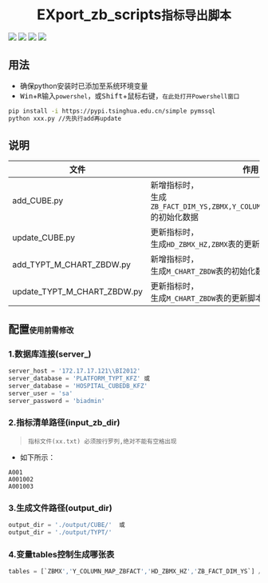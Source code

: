 <h1 align="center">EXport_zb_scripts<small>指标导出脚本</small></h1>

![](https://img.shields.io/badge/Python-3.7-yellow.svg)
![](https://img.shields.io/badge/SQLServer-2012-orange.svg)
![](https://img.shields.io/badge/Windows-1903-blueviolet.svg)
![](https://img.shields.io/badge/Version-0.1.0-brightgreen.svg)

## 用法

- 确保python安装时已添加至系统环境变量
- <kbd>Win</kbd>+<kbd>R</kbd>输入`powershel`，或<kbd>Shift</kbd>+鼠标右键，`在此处打开Powershell窗口`

```sh
pip install -i https://pypi.tsinghua.edu.cn/simple pymssql
python xxx.py //先执行add再update
```

## 说明

| 文件  |  作用  | 
| ---   |  ---   | 
| add_CUBE.py | 新增指标时，</br> 生成`ZB_FACT_DIM_YS,ZBMX,Y_COLUMN_MAP_ZBFAC,HD_ZBMX_HZ`的初始化数据</br>  | 
| update_CUBE.py | 更新指标时，</br>生成`HD_ZBMX_HZ,ZBMX`表的更新脚本  |
| add_TYPT_M_CHART_ZBDW.py | 新增指标时，</br>生成`M_CHART_ZBDW`表的初始化数据 |
| update_TYPT_M_CHART_ZBDW.py | 更新指标时，</br>生成`M_CHART_ZBDW`表的更新脚本 |


## 配置<small>`使用前需修改`</small>

### 1.数据库连接(server_)
```python
server_host = '172.17.17.121\\BI2012'
server_database = 'PLATFORM_TYPT_KFZ' 或
server_database = 'HOSPITAL_CUBEDB_KFZ'
server_user = 'sa'
server_password = 'biadmin'
```
### 2.指标清单路径(input_zb_dir)

>     指标文件(xx.txt) 必须按行罗列,绝对不能有空格出现

- 如下所示：
```
A001
A001002
A001003
```

### 3.生成文件路径(output_dir)
```python
output_dir = './output/CUBE/'  或
output_dir = './output/TYPT/'
```
### 4.变量tables控制生成哪张表

```python
tables = [`ZBMX','Y_COLUMN_MAP_ZBFACT','HD_ZBMX_HZ','ZB_FACT_DIM_YS`] //按需修改
```